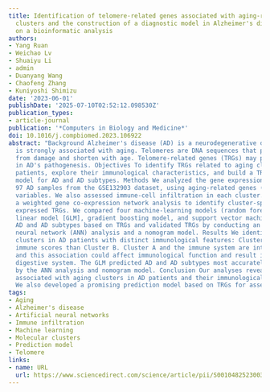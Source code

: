 ```yaml
---
title: Identification of telomere-related genes associated with aging-related molecular
  clusters and the construction of a diagnostic model in Alzheimer's disease based
  on a bioinformatic analysis
authors:
- Yang Ruan
- Weichao Lv
- Shuaiyu Li
- admin
- Duanyang Wang
- Chaofeng Zhang
- Kuniyoshi Shimizu
date: '2023-06-01'
publishDate: '2025-07-10T02:52:12.098530Z'
publication_types:
- article-journal
publication: '*Computers in Biology and Medicine*'
doi: 10.1016/j.compbiomed.2023.106922
abstract: "Background Alzheimer's disease (AD) is a neurodegenerative disease that
  is strongly associated with aging. Telomeres are DNA sequences that protect chromosomes
  from damage and shorten with age. Telomere-related genes (TRGs) may play a role
  in AD's pathogenesis. Objectives To identify TRGs related to aging clusters in AD
  patients, explore their immunological characteristics, and build a TRG-based prediction
  model for AD and AD subtypes. Methods We analyzed the gene expression profiles of
  97 AD samples from the GSE132903 dataset, using aging-related genes (ARGs) as clustering
  variables. We also assessed immune-cell infiltration in each cluster. We performed
  a weighted gene co-expression network analysis to identify cluster-specific differentially
  expressed TRGs. We compared four machine-learning models (random forest, generalized
  linear model [GLM], gradient boosting model, and support vector machine) for predicting
  AD and AD subtypes based on TRGs and validated TRGs by conducting an artificial
  neural network (ANN) analysis and a nomogram model. Results We identified two aging
  clusters in AD patients with distinct immunological features: Cluster A had higher
  immune scores than Cluster B. Cluster A and the immune system are intimately associated,
  and this association could affect immunological function and result in AD via the
  digestive system. The GLM predicted AD and AD subtypes most accurately and was validated
  by the ANN analysis and nomogram model. Conclusion Our analyses revealed novel TRGs
  associated with aging clusters in AD patients and their immunological characteristics.
  We also developed a promising prediction model based on TRGs for assessing AD risk."
tags:
- Aging
- Alzheimer's disease
- Artificial neural networks
- Immune infiltration
- Machine learning
- Molecular clusters
- Prediction model
- Telomere
links:
- name: URL
  url: https://www.sciencedirect.com/science/article/pii/S0010482523003876
---
```

